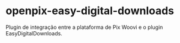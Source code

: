 # openpix-easy-digital-downloads

Plugin de integração entre a plataforma de Pix Woovi e o plugin EasyDigitalDownloads.
